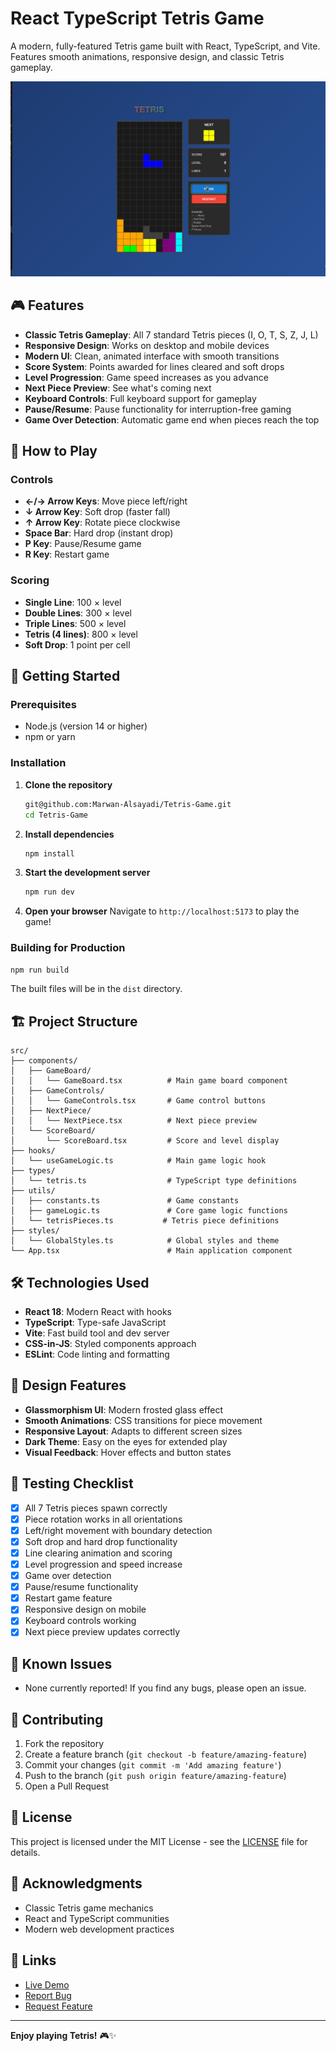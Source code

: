 # React TypeScript Tetris Game

A modern, fully-featured Tetris game built with React, TypeScript, and Vite. Features smooth animations, responsive design, and classic Tetris gameplay.

![Tetris Game Screenshot](./public/tetris-screenshot.png)

## 🎮 Features

- **Classic Tetris Gameplay**: All 7 standard Tetris pieces (I, O, T, S, Z, J, L)
- **Responsive Design**: Works on desktop and mobile devices
- **Modern UI**: Clean, animated interface with smooth transitions
- **Score System**: Points awarded for lines cleared and soft drops
- **Level Progression**: Game speed increases as you advance
- **Next Piece Preview**: See what's coming next
- **Keyboard Controls**: Full keyboard support for gameplay
- **Pause/Resume**: Pause functionality for interruption-free gaming
- **Game Over Detection**: Automatic game end when pieces reach the top

## 🎯 How to Play

### Controls

- **←/→ Arrow Keys**: Move piece left/right
- **↓ Arrow Key**: Soft drop (faster fall)
- **↑ Arrow Key**: Rotate piece clockwise
- **Space Bar**: Hard drop (instant drop)
- **P Key**: Pause/Resume game
- **R Key**: Restart game

### Scoring

- **Single Line**: 100 × level
- **Double Lines**: 300 × level
- **Triple Lines**: 500 × level
- **Tetris (4 lines)**: 800 × level
- **Soft Drop**: 1 point per cell

## 🚀 Getting Started

### Prerequisites

- Node.js (version 14 or higher)
- npm or yarn

### Installation

1. **Clone the repository**

   ```bash
   git@github.com:Marwan-Alsayadi/Tetris-Game.git
   cd Tetris-Game
   ```

2. **Install dependencies**

   ```bash
   npm install
   ```

3. **Start the development server**

   ```bash
   npm run dev
   ```

4. **Open your browser**
   Navigate to `http://localhost:5173` to play the game!

### Building for Production

```bash
npm run build
```

The built files will be in the `dist` directory.

## 🏗️ Project Structure

```
src/
├── components/
│   ├── GameBoard/
│   │   └── GameBoard.tsx          # Main game board component
│   ├── GameControls/
│   │   └── GameControls.tsx       # Game control buttons
│   ├── NextPiece/
│   │   └── NextPiece.tsx          # Next piece preview
│   └── ScoreBoard/
│       └── ScoreBoard.tsx         # Score and level display
├── hooks/
│   └── useGameLogic.ts            # Main game logic hook
├── types/
│   └── tetris.ts                  # TypeScript type definitions
├── utils/
│   ├── constants.ts               # Game constants
│   ├── gameLogic.ts               # Core game logic functions
│   └── tetrisPieces.ts           # Tetris piece definitions
├── styles/
│   └── GlobalStyles.ts            # Global styles and theme
└── App.tsx                        # Main application component
```

## 🛠️ Technologies Used

- **React 18**: Modern React with hooks
- **TypeScript**: Type-safe JavaScript
- **Vite**: Fast build tool and dev server
- **CSS-in-JS**: Styled components approach
- **ESLint**: Code linting and formatting

## 🎨 Design Features

- **Glassmorphism UI**: Modern frosted glass effect
- **Smooth Animations**: CSS transitions for piece movement
- **Responsive Layout**: Adapts to different screen sizes
- **Dark Theme**: Easy on the eyes for extended play
- **Visual Feedback**: Hover effects and button states

## 🧪 Testing Checklist

- [x] All 7 Tetris pieces spawn correctly
- [x] Piece rotation works in all orientations
- [x] Left/right movement with boundary detection
- [x] Soft drop and hard drop functionality
- [x] Line clearing animation and scoring
- [x] Level progression and speed increase
- [x] Game over detection
- [x] Pause/resume functionality
- [x] Restart game feature
- [x] Responsive design on mobile
- [x] Keyboard controls working
- [x] Next piece preview updates correctly

## 🐛 Known Issues

- None currently reported! If you find any bugs, please open an issue.

## 🤝 Contributing

1. Fork the repository
2. Create a feature branch (`git checkout -b feature/amazing-feature`)
3. Commit your changes (`git commit -m 'Add amazing feature'`)
4. Push to the branch (`git push origin feature/amazing-feature`)
5. Open a Pull Request

## 📝 License

This project is licensed under the MIT License - see the [LICENSE](LICENSE) file for details.

## 🙏 Acknowledgments

- Classic Tetris game mechanics
- React and TypeScript communities
- Modern web development practices

## 🔗 Links

- [Live Demo](https://Marwan-Alsayadi.github.io/Tetris-Game)
- [Report Bug](https://github.com/Marwan-Alsayadi/Tetris-Game/issues)
- [Request Feature](https://github.com/Marwan-Alsayadi/Tetris-Game/issues)

---

**Enjoy playing Tetris!** 🎮✨
